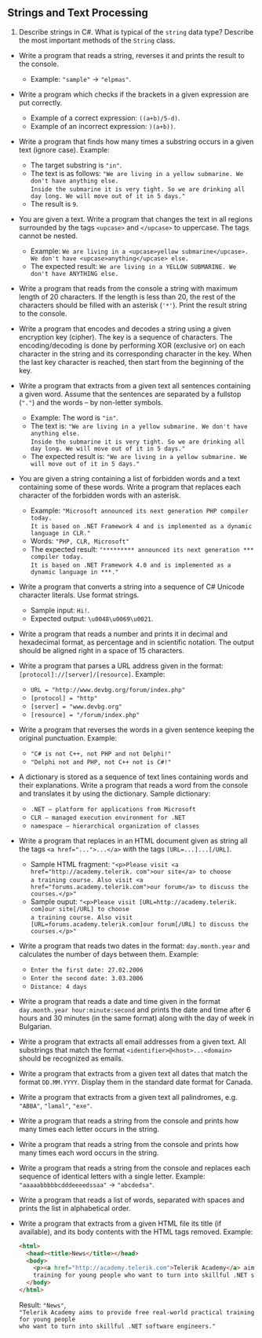 ## Strings and Text Processing

1. Describe strings in C#. What is typical of the `string` data type? Describe the most important methods of the `String` class.
* Write a program that reads a string, reverses it and prints the result to the console.
    * Example: `"sample"` -> `"elpmas"`.
* Write a program which checks if the brackets in a given expression are put correctly.
    * Example of a correct expression: `((a+b)/5-d)`.
    * Example of an incorrect expression: `)(a+b))`.
* Write a program that finds how many times a substring occurs in a given text (ignore case). Example:
    * The target substring is `"in"`.
    * The text is as follows: `"We are living in a yellow submarine. We don't have anything else.`<br/>
      `Inside the submarine it is very tight. So we are drinking all day long. We will move out of it in 5 days."`
    * The result is `9`.
* You are given a text. Write a program that changes the text in all regions surrounded by the tags `<upcase>` and `</upcase>` to uppercase. The tags cannot be nested.
    *  Example: `We are living in a <upcase>yellow submarine</upcase>. We don't have <upcase>anything</upcase> else.`
    * The expected result: `We are living in a YELLOW SUBMARINE. We don't have ANYTHING else.`
* Write a program that reads from the console a string with maximum length of 20 characters. If the length is less than 20, the rest of the characters should be filled with an asterisk (`'*'`). Print the result string to the console.
* Write a program that encodes and decodes a string using a given encryption key (cipher). The key is a sequence of characters. The encoding/decoding is done by performing XOR (exclusive or) on each character in the string and its corresponding character in the key. When the last key character is reached, then start from the beginning of the key.
* Write a program that extracts from a given text all sentences containing a given word. Assume that the sentences are separated by a fullstop (`"."`) and the words – by non-letter symbols.
    * Example: The word is `"in"`.
    * The text is: `"We are living in a yellow submarine. We don't have anything else.`<br/>
      `Inside the submarine it is very tight. So we are drinking all day long. We will move out of it in 5 days."`
    * The expected result is: `"We are living in a yellow submarine. We will move out of it in 5 days."`
* You are given a string containing a list of forbidden words and a text containing some of these words. Write a program that replaces each character of the forbidden words with an asterisk.
    * Example: `"Microsoft announced its next generation PHP compiler today.`<br/>
      `It is based on .NET Framework 4 and is implemented as a dynamic language in CLR."`
    * Words: `"PHP, CLR, Microsoft"`
    * The expected result: `"********* announced its next generation *** compiler today.`<br/>
      `It is based on .NET Framework 4.0 and is implemented as a dynamic language in ***."`
* Write a program that converts a string into a sequence of C# Unicode character literals. Use format strings.
   * Sample input: `Hi!`.
   * Expected output: `\u0048\u0069\u0021`.
* Write a program that reads a number and prints it in decimal and hexadecimal format, as percentage and in scientific notation. The output should be aligned right in a space of 15 characters.
* Write a program that parses a URL address given in the format: `[protocol]://[server]/[resource]`. Example:
    * `URL = "http://www.devbg.org/forum/index.php"`
    * `[protocol] = "http"`
    * `[server] = "www.devbg.org"`
    * `[resource] = "/forum/index.php"`
* Write a program that reverses the words in a given sentence keeping the original punctuation. Example:
    * `"C# is not C++, not PHP and not Delphi!"`
    * `"Delphi not and PHP, not C++ not is C#!"`
* A dictionary is stored as a sequence of text lines containing words and their explanations. Write a program that reads a word from the console and translates it by using the dictionary. Sample dictionary:
    * `.NET – platform for applications from Microsoft`
    * `CLR – managed execution environment for .NET`
    * `namespace – hierarchical organization of classes`
* Write a program that replaces in an HTML document given as string all the tags `<a href="...">...</a>` with the tags `[URL=...]...[/URL]`.
    * Sample HTML fragment: `"<p>Please visit <a href="http://academy.telerik. com">our site</a> to choose`<br/> 
      `a training course. Also visit <a href="forums.academy.telerik.com">our forum</a> to discuss the courses.</p>"`
    * Sample ouput: `"<p>Please visit [URL=http://academy.telerik. com]our site[/URL] to choose`<br/>
      `a training course. Also visit [URL=forums.academy.telerik.com]our forum[/URL] to discuss the courses.</p>"`
* Write a program that reads two dates in the format: `day.month.year` and calculates the number of days between them. Example:
    * `Enter the first date: 27.02.2006`
    * `Enter the second date: 3.03.2006`
    * `Distance: 4 days`
* Write a program that reads a date and time given in the format `day.month.year hour:minute:second` and prints the date and time after 6 hours and 30 minutes (in the same format) along with the day of week in Bulgarian.
* Write a program that extracts all email addresses from a given text. All substrings that match the format `<identifier>@<host>...<domain>` should be recognized as emails.
* Write a program that extracts from a given text all dates that match the format `DD.MM.YYYY`. Display them in the standard date format for Canada.
* Write a program that extracts from a given text all palindromes, e.g. `"ABBA"`, `"lamal"`, `"exe"`.
* Write a program that reads a string from the console and prints how many times each letter occurs in the string.
* Write a program that reads a string from the console and prints how many times each word occurs in the string.
* Write a program that reads a string from the console and replaces each sequence of identical letters with a single letter. 
	Example: `"aaaaabbbbbcdddeeeedssaa"` -> `"abcdedsa"`.
* Write a program that reads a list of words, separated with spaces and prints the list in alphabetical order.
* Write a program that extracts from a given HTML file its title (if available), and its body contents with the HTML tags removed. Example:

   ```html
   <html>
     <head><title>News</title></head>
     <body>
       <p><a href="http://academy.telerik.com">Telerik Academy</a> aims to provide free real-world practical 
       training for young people who want to turn into skillful .NET software engineers.</p>
     </body>
   </html>
   ```
  Result: `"News"`,<br/>
  `"Telerik Academy aims to provide free real-world practical training for young people`<br/>
  `who want to turn into skillful .NET software engineers."`
